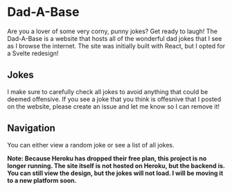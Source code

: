 # Dad-A-Base
Are you a lover of some very corny, punny jokes? Get ready to laugh! The Dad-A-Base is a website that hosts all of the wonderful dad jokes that I see as I browse the internet. The site was initially built with React, but I opted for a Svelte redesign! 

## Jokes
I make sure to carefully check all jokes to avoid anything that could be deemed offensive. If you see a joke that you think is offesnive that I posted on the website, please create an issue and let me know so I can remove it!

## Navigation
You can either view a random joke or see a list of all jokes.

**Note: Because Heroku has dropped their free plan, this project is no longer running. The site itself is not hosted on Heroku, but the backend is. You can still view the design, but the jokes will not load. I will be moving it to a new platform soon.**

